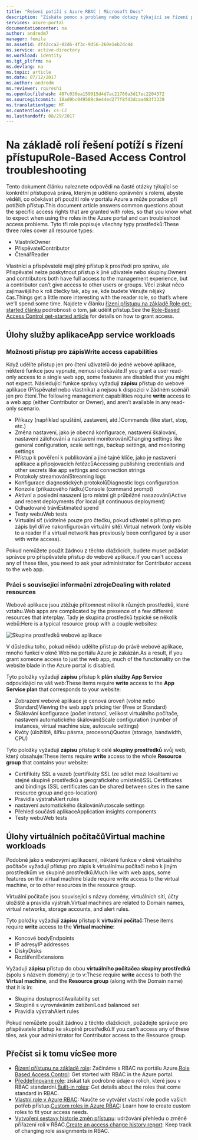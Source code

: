 ```yaml
---
title: "Řešení potíží s Azure RBAC | Microsoft Docs"
description: "Získáte pomoc s problémy nebo dotazy týkající se řízení přístupu na základě Role prostředky."
services: azure-portal
documentationcenter: na
author: andredm7
manager: femila
ms.assetid: df42cca2-02d6-4f3c-9d56-260e1eb7dc44
ms.service: active-directory
ms.workload: identity
ms.tgt_pltfrm: na
ms.devlang: na
ms.topic: article
ms.date: 07/12/2017
ms.author: andredm
ms.reviewer: rqureshi
ms.openlocfilehash: 407c030ea159915d4d7ac21760a3d17ec2204372
ms.sourcegitcommit: 18ad9bc049589c8e44ed277f8f43dcaa483f3339
ms.translationtype: MT
ms.contentlocale: cs-CZ
ms.lasthandoff: 08/29/2017
---
```

# <a name="role-based-access-control-troubleshooting"></a><span data-ttu-id="cea8d-103">Na základě rolí řešení potíží s řízení přístupu</span><span class="sxs-lookup"><span data-stu-id="cea8d-103">Role-Based Access Control troubleshooting</span></span>

<span data-ttu-id="cea8d-104">Tento dokument článku naleznete odpovědi na časté otázky týkající se konkrétní přístupová práva, kterým je uděleno oprávnění s rolemi, abyste věděli, co očekávat při použití role v portálu Azure a může poradce při potížích přístup.</span><span class="sxs-lookup"><span data-stu-id="cea8d-104">This document article answers common questions about the specific access rights that are granted with roles, so that you know what to expect when using the roles in the Azure portal and can troubleshoot access problems.</span></span> <span data-ttu-id="cea8d-105">Tyto tři role popisuje všechny typy prostředků:</span><span class="sxs-lookup"><span data-stu-id="cea8d-105">These three roles cover all resource types:</span></span>

* <span data-ttu-id="cea8d-106">Vlastník</span><span class="sxs-lookup"><span data-stu-id="cea8d-106">Owner</span></span>  
* <span data-ttu-id="cea8d-107">Přispěvatel</span><span class="sxs-lookup"><span data-stu-id="cea8d-107">Contributor</span></span>  
* <span data-ttu-id="cea8d-108">Čtenář</span><span class="sxs-lookup"><span data-stu-id="cea8d-108">Reader</span></span>  

<span data-ttu-id="cea8d-109">Vlastníci a přispěvatelé mají plný přístup k prostředí pro správu, ale Přispěvatel nelze poskytnout přístup k jiné uživatele nebo skupiny.</span><span class="sxs-lookup"><span data-stu-id="cea8d-109">Owners and contributors both have full access to the management experience, but a contributor can’t give access to other users or groups.</span></span> <span data-ttu-id="cea8d-110">Věcí získat něco zajímavějšího k roli čtečky tak, aby se, kde budete Věnujte nějaký čas.</span><span class="sxs-lookup"><span data-stu-id="cea8d-110">Things get a little more interesting with the reader role, so that’s where we'll spend some time.</span></span> <span data-ttu-id="cea8d-111">Najdete v článku [řízení přístupu na základě Role get-started článku](role-based-access-control-configure.md) podrobnosti o tom, jak udělit přístup.</span><span class="sxs-lookup"><span data-stu-id="cea8d-111">See the [Role-Based Access Control get-started article](role-based-access-control-configure.md) for details on how to grant access.</span></span>

## <a name="app-service-workloads"></a><span data-ttu-id="cea8d-112">Úlohy služby aplikace</span><span class="sxs-lookup"><span data-stu-id="cea8d-112">App service workloads</span></span>
### <a name="write-access-capabilities"></a><span data-ttu-id="cea8d-113">Možnosti přístup pro zápis</span><span class="sxs-lookup"><span data-stu-id="cea8d-113">Write access capabilities</span></span>
<span data-ttu-id="cea8d-114">Když udělíte přístup jen pro čtení uživatelů do jedné webové aplikace, některé funkce jsou vypnuté, nemusí očekáváte.</span><span class="sxs-lookup"><span data-stu-id="cea8d-114">If you grant a user read-only access to a single web app, some features are disabled that you might not expect.</span></span> <span data-ttu-id="cea8d-115">Následující funkce správy vyžadují **zápisu** přístup do webové aplikace (Přispěvatel nebo vlastníka) a nejsou k dispozici v žádném scénáři jen pro čtení.</span><span class="sxs-lookup"><span data-stu-id="cea8d-115">The following management capabilities require **write** access to a web app (either Contributor or Owner), and aren’t available in any read-only scenario.</span></span>

* <span data-ttu-id="cea8d-116">Příkazy (například spuštění, zastavení, atd.)</span><span class="sxs-lookup"><span data-stu-id="cea8d-116">Commands (like start, stop, etc.)</span></span>
* <span data-ttu-id="cea8d-117">Změna nastavení, jako je obecná konfigurace, nastavení škálování, nastavení zálohování a nastavení monitorování</span><span class="sxs-lookup"><span data-stu-id="cea8d-117">Changing settings like general configuration, scale settings, backup settings, and monitoring settings</span></span>
* <span data-ttu-id="cea8d-118">Přístup k pověření k publikování a jiné tajné klíče, jako je nastavení aplikace a připojovacích řetězců</span><span class="sxs-lookup"><span data-stu-id="cea8d-118">Accessing publishing credentials and other secrets like app settings and connection strings</span></span>
* <span data-ttu-id="cea8d-119">Protokoly streamování</span><span class="sxs-lookup"><span data-stu-id="cea8d-119">Streaming logs</span></span>
* <span data-ttu-id="cea8d-120">Konfigurace diagnostických protokolů</span><span class="sxs-lookup"><span data-stu-id="cea8d-120">Diagnostic logs configuration</span></span>
* <span data-ttu-id="cea8d-121">Konzole (příkazového řádku)</span><span class="sxs-lookup"><span data-stu-id="cea8d-121">Console (command prompt)</span></span>
* <span data-ttu-id="cea8d-122">Aktivní a poslední nasazení (pro místní git průběžné nasazování)</span><span class="sxs-lookup"><span data-stu-id="cea8d-122">Active and recent deployments (for local git continuous deployment)</span></span>
* <span data-ttu-id="cea8d-123">Odhadované tráví</span><span class="sxs-lookup"><span data-stu-id="cea8d-123">Estimated spend</span></span>
* <span data-ttu-id="cea8d-124">Testy webu</span><span class="sxs-lookup"><span data-stu-id="cea8d-124">Web tests</span></span>
* <span data-ttu-id="cea8d-125">Virtuální síť (viditelné pouze pro čtečku, pokud uživatel s přístup pro zápis byl dříve nakonfigurován virtuální sítě).</span><span class="sxs-lookup"><span data-stu-id="cea8d-125">Virtual network (only visible to a reader if a virtual network has previously been configured by a user with write access).</span></span>

<span data-ttu-id="cea8d-126">Pokud nemůžete použít žádnou z těchto dlaždicích, budete muset požádat správce pro přispěvatele přístup do webové aplikace.</span><span class="sxs-lookup"><span data-stu-id="cea8d-126">If you can't access any of these tiles, you need to ask your administrator for Contributor access to the web app.</span></span>

### <a name="dealing-with-related-resources"></a><span data-ttu-id="cea8d-127">Práci s související informační zdroje</span><span class="sxs-lookup"><span data-stu-id="cea8d-127">Dealing with related resources</span></span>
<span data-ttu-id="cea8d-128">Webové aplikace jsou ztěžuje přítomnost několik různých prostředků, které vztahu.</span><span class="sxs-lookup"><span data-stu-id="cea8d-128">Web apps are complicated by the presence of a few different resources that interplay.</span></span> <span data-ttu-id="cea8d-129">Tady je skupina prostředků typické se několik webů:</span><span class="sxs-lookup"><span data-stu-id="cea8d-129">Here is a typical resource group with a couple websites:</span></span>

![Skupina prostředků webové aplikace](./media/role-based-access-control-troubleshooting/website-resource-model.png)

<span data-ttu-id="cea8d-131">V důsledku toho, pokud někdo udělíte přístup do právě webové aplikace, mnoho funkcí v okně Web na portálu Azure je zakázán.</span><span class="sxs-lookup"><span data-stu-id="cea8d-131">As a result, if you grant someone access to just the web app, much of the functionality on the website blade in the Azure portal is disabled.</span></span>

<span data-ttu-id="cea8d-132">Tyto položky vyžadují **zápisu** přístup k **plán služby App Service** odpovídající na váš web:</span><span class="sxs-lookup"><span data-stu-id="cea8d-132">These items require **write** access to the **App Service plan** that corresponds to your website:</span></span>  

* <span data-ttu-id="cea8d-133">Zobrazení webové aplikace je cenová úroveň (volné nebo Standard)</span><span class="sxs-lookup"><span data-stu-id="cea8d-133">Viewing the web app’s pricing tier (Free or Standard)</span></span>  
* <span data-ttu-id="cea8d-134">Škálování konfigurace (počet instancí, velikost virtuálního počítače, nastavení automatického škálování)</span><span class="sxs-lookup"><span data-stu-id="cea8d-134">Scale configuration (number of instances, virtual machine size, autoscale settings)</span></span>  
* <span data-ttu-id="cea8d-135">Kvóty (úložiště, šířku pásma, procesoru)</span><span class="sxs-lookup"><span data-stu-id="cea8d-135">Quotas (storage, bandwidth, CPU)</span></span>  

<span data-ttu-id="cea8d-136">Tyto položky vyžadují **zápisu** přístup k celé **skupiny prostředků** svůj web, který obsahuje:</span><span class="sxs-lookup"><span data-stu-id="cea8d-136">These items require **write** access to the whole **Resource group** that contains your website:</span></span>  

* <span data-ttu-id="cea8d-137">Certifikáty SSL a vazeb (certifikáty SSL lze sdílet mezi lokalitami ve stejné skupině prostředků a geografického umístění)</span><span class="sxs-lookup"><span data-stu-id="cea8d-137">SSL Certificates and bindings (SSL certificates can be shared between sites in the same resource group and geo-location)</span></span>  
* <span data-ttu-id="cea8d-138">Pravidla výstrah</span><span class="sxs-lookup"><span data-stu-id="cea8d-138">Alert rules</span></span>  
* <span data-ttu-id="cea8d-139">nastavení automatického škálování</span><span class="sxs-lookup"><span data-stu-id="cea8d-139">Autoscale settings</span></span>  
* <span data-ttu-id="cea8d-140">Přehled součásti aplikace</span><span class="sxs-lookup"><span data-stu-id="cea8d-140">Application insights components</span></span>  
* <span data-ttu-id="cea8d-141">Testy webu</span><span class="sxs-lookup"><span data-stu-id="cea8d-141">Web tests</span></span>  

## <a name="virtual-machine-workloads"></a><span data-ttu-id="cea8d-142">Úlohy virtuálních počítačů</span><span class="sxs-lookup"><span data-stu-id="cea8d-142">Virtual machine workloads</span></span>
<span data-ttu-id="cea8d-143">Podobně jako s webovými aplikacemi, některé funkce v okně virtuálního počítače vyžadují přístup pro zápis k virtuálnímu počítači nebo k jiným prostředkům ve skupině prostředků.</span><span class="sxs-lookup"><span data-stu-id="cea8d-143">Much like with web apps, some features on the virtual machine blade require write access to the virtual machine, or to other resources in the resource group.</span></span>

<span data-ttu-id="cea8d-144">Virtuální počítače jsou související s názvy domény, virtuálních sítí, účty úložiště a pravidla výstrah.</span><span class="sxs-lookup"><span data-stu-id="cea8d-144">Virtual machines are related to Domain names, virtual networks, storage accounts, and alert rules.</span></span>

<span data-ttu-id="cea8d-145">Tyto položky vyžadují **zápisu** přístup k **virtuální počítač**:</span><span class="sxs-lookup"><span data-stu-id="cea8d-145">These items require **write** access to the **Virtual machine**:</span></span>

* <span data-ttu-id="cea8d-146">Koncové body</span><span class="sxs-lookup"><span data-stu-id="cea8d-146">Endpoints</span></span>  
* <span data-ttu-id="cea8d-147">IP adresy</span><span class="sxs-lookup"><span data-stu-id="cea8d-147">IP addresses</span></span>  
* <span data-ttu-id="cea8d-148">Disky</span><span class="sxs-lookup"><span data-stu-id="cea8d-148">Disks</span></span>  
* <span data-ttu-id="cea8d-149">Rozšíření</span><span class="sxs-lookup"><span data-stu-id="cea8d-149">Extensions</span></span>  

<span data-ttu-id="cea8d-150">Vyžadují **zápisu** přístup do obou **virtuálního počítače**a **skupiny prostředků** (spolu s názvem domény) je to v:</span><span class="sxs-lookup"><span data-stu-id="cea8d-150">These require **write** access to both the **Virtual machine**, and the **Resource group** (along with the Domain name) that it is in:</span></span>  

* <span data-ttu-id="cea8d-151">Skupina dostupnosti</span><span class="sxs-lookup"><span data-stu-id="cea8d-151">Availability set</span></span>  
* <span data-ttu-id="cea8d-152">Skupině s vyrovnáváním zatížení</span><span class="sxs-lookup"><span data-stu-id="cea8d-152">Load balanced set</span></span>  
* <span data-ttu-id="cea8d-153">Pravidla výstrah</span><span class="sxs-lookup"><span data-stu-id="cea8d-153">Alert rules</span></span>  

<span data-ttu-id="cea8d-154">Pokud nemůžete použít žádnou z těchto dlaždicích, požádejte správce pro přispěvatele přístup ke skupině prostředků.</span><span class="sxs-lookup"><span data-stu-id="cea8d-154">If you can't access any of these tiles, ask your administrator for Contributor access to the Resource group.</span></span>

## <a name="see-more"></a><span data-ttu-id="cea8d-155">Přečíst si k tomu víc</span><span class="sxs-lookup"><span data-stu-id="cea8d-155">See more</span></span>
* <span data-ttu-id="cea8d-156">[Řízení přístupu na základě role](role-based-access-control-configure.md): Začínáme s RBAC na portálu Azure.</span><span class="sxs-lookup"><span data-stu-id="cea8d-156">[Role Based Access Control](role-based-access-control-configure.md): Get started with RBAC in the Azure portal.</span></span>
* <span data-ttu-id="cea8d-157">[Předdefinované role](role-based-access-built-in-roles.md): získat tak podrobné údaje o rolích, které jsou v RBAC standardní.</span><span class="sxs-lookup"><span data-stu-id="cea8d-157">[Built-in roles](role-based-access-built-in-roles.md): Get details about the roles that come standard in RBAC.</span></span>
* <span data-ttu-id="cea8d-158">[Vlastní role v Azure RBAC](role-based-access-control-custom-roles.md): Naučte se vytvářet vlastní role podle vašich potřeb přístup.</span><span class="sxs-lookup"><span data-stu-id="cea8d-158">[Custom roles in Azure RBAC](role-based-access-control-custom-roles.md): Learn how to create custom roles to fit your access needs.</span></span>
* <span data-ttu-id="cea8d-159">[Vytvoření sestavy historie změn přístupu](role-based-access-control-access-change-history-report.md): udržování přehledu o změně přiřazení rolí v RBAC.</span><span class="sxs-lookup"><span data-stu-id="cea8d-159">[Create an access change history report](role-based-access-control-access-change-history-report.md): Keep track of changing role assignments in RBAC.</span></span>

